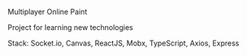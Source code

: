 Multiplayer Online Paint

Project for learning new technologies

Stack: Socket.io, Canvas, ReactJS, Mobx, TypeScript, Axios, Express
